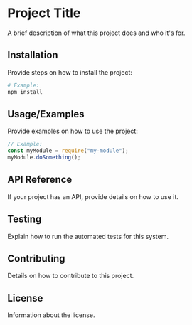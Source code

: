 # Project Title

A brief description of what this project does and who it's for.

## Installation

Provide steps on how to install the project:

```sh
# Example:
npm install
```

## Usage/Examples

Provide examples on how to use the project:

```javascript
// Example:
const myModule = require("my-module");
myModule.doSomething();
```

## API Reference

If your project has an API, provide details on how to use it.

## Testing

Explain how to run the automated tests for this system.

## Contributing

Details on how to contribute to this project.

## License

Information about the license.
